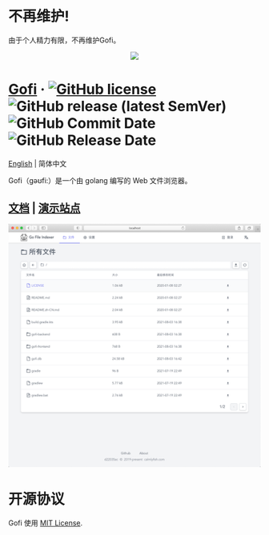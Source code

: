 # **不再维护!**
由于个人精力有限，不再维护Gofi。

<div align="center">
<img src="./preview/logo.png">
</div>

# [Gofi](https://gofi.calmlyfish.com) &middot; [![GitHub license](https://img.shields.io/badge/license-MIT-blue.svg)](https://github.com/Sloaix/Gofi/blob/master/LICENSE) ![GitHub release (latest SemVer)](https://img.shields.io/github/v/release/Sloaix/Gofi) ![GitHub Commit Date](https://img.shields.io/github/last-commit/Sloaix/Gofi) ![GitHub Release Date](https://img.shields.io/github/release-date/Sloaix/gofi)

[English](./README.md) | 简体中文

Gofi（gəʊfi:）是一个由 golang 编写的 Web 文件浏览器。

## [文档](https://gofi.calmlyfish.com) | [演示站点](http://gofi-demo.calmlyfish.com)

![preview](./preview/preview.png)

# 开源协议

Gofi 使用 [MIT License](./LICENSE).

